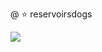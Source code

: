 @ ⭐ reservoirsdogs

![](https://64.media.tumblr.com/38bb2cc7471f05e2ce7e2e27b001d422/505f0d4671d7a83a-3f/s640x960/68c98819a446dd24426555f1a91a46cdf6de1d44.gifv)

